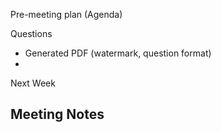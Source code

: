 Pre-meeting plan (Agenda)
  

Questions
  - Generated PDF (watermark, question format)
  - 

Next Week
  

Meeting Notes
  - 
